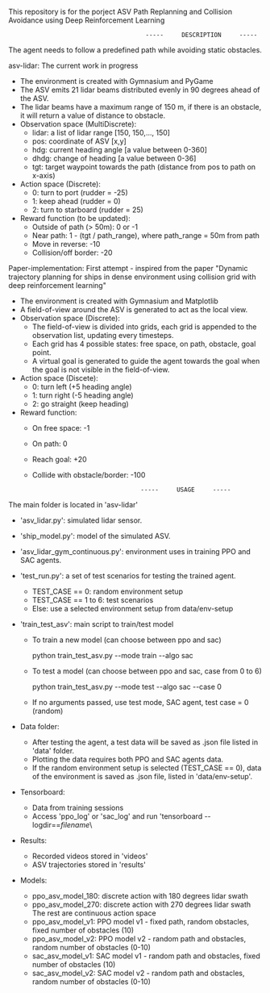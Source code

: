 This repository is for the porject ASV Path Replanning and Collision Avoidance using Deep Reinforcement Learning

                                          -----     DESCRIPTION     -----

The agent needs to follow a predefined path while avoiding static obstacles.

asv-lidar: The current work in progress
- The environment is created with Gymnasium and PyGame
- The ASV emits 21 lidar beams distributed evenly in 90 degrees ahead of the ASV.
- The lidar beams have a maximum range of 150 m, if there is an obstacle, it will return a value of distance to obstacle.
- Observation space (MultiDiscrete):
  + lidar: a list of lidar range [150, 150,..., 150]
  + pos: coordinate of ASV [x,y]
  + hdg: current heading angle [a value between 0-360]
  + dhdg: change of heading [a value between 0-36]
  + tgt: target waypoint towards the path (distance from pos to path on x-axis)
- Action space (Discrete):
  + 0: turn to port (rudder = -25)
  + 1: keep ahead (rudder = 0)
  + 2: turn to starboard (rudder = 25)
- Reward function (to be updated):
  + Outside of path (> 50m): 0 or -1
  + Near path: 1 - (tgt / path_range), where path_range = 50m from path
  + Move in reverse: -10
  + Collision/off border: -20

Paper-implementation: First attempt - inspired from the paper "Dynamic trajectory planning for ships in dense environment using collision grid with deep reinforcement learning"
- The environment is created with Gymnasium and Matplotlib
- A field-of-view around the ASV is generated to act as the local view.
- Observation space (Discrete):
  + The field-of-view is divided into grids, each grid is appended to the observation list, updating every timesteps.
  + Each grid has 4 possible states: free space, on path, obstacle, goal point.
  + A virtual goal is generated to guide the agent towards the goal when the goal is not visible in the field-of-view.
- Action space (Discete):
  + 0: turn left (+5 heading angle)
  + 1: turn right (-5 heading angle)
  + 2: go straight (keep heading)
- Reward function:
  + On free space: -1
  + On path: 0
  + Reach goal: +20
  + Collide with obstacle/border: -100

                                      -----     USAGE     -----

The main folder is located in 'asv-lidar'
- 'asv_lidar.py': simulated lidar sensor.
- 'ship_model.py': model of the simulated ASV.
- 'asv_lidar_gym_continuous.py': environment uses in training PPO and SAC agents.
- 'test_run.py': a set of test scenarios for testing the trained agent.
  + TEST_CASE == 0: random environment setup
  + TEST_CASE == 1 to 6: test scenarios
  + Else: use a selected environment setup from data/env-setup
- 'train_test_asv': main script to train/test model
  + To train a new model (can choose between ppo and sac)
  
      python train_test_asv.py --mode train --algo sac
  + To test a model (can choose between ppo and sac, case from 0 to 6)

      python train_test_asv.py --mode test --algo sac --case 0
  + If no arguments passed, use test mode, SAC agent, test case = 0 (random)

- Data folder:
  + After testing the agent, a test data will be saved as .json file listed in 'data' folder. 
  + Plotting the data requires both PPO and SAC agents data.
  + If the random environment setup is selected (TEST_CASE == 0), data of the environment is saved as .json file,   listed in 'data/env-setup'.

- Tensorboard:
  + Data from training sessions
  + Access 'ppo_log' or 'sac_log' and run 'tensorboard --logdir==$filename$\

- Results:
  + Recorded videos stored in 'videos'
  + ASV trajectories stored in 'results'

- Models:
  + ppo_asv_model_180: discrete action with 180 degrees lidar swath
  + ppo_asv_model_270: discrete action with 270 degrees lidar swath
  The rest are continuous action space
  + ppo_asv_model_v1: PPO model v1 - fixed path, random obstacles, fixed number of obstacles (10)
  + ppo_asv_model_v2: PPO model v2 - random path and obstacles, random number of obstacles (0-10)
  + sac_asv_model_v1: SAC model v1 - random path and obstacles, fixed number of obstacles (10)
  + sac_asv_model_v2: SAC model v2 - random path and obstacles, random number of obstacles (0-10)